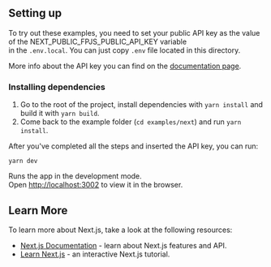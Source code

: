 ## Setting up
To try out these examples, you need to set your public API key as the value of the NEXT_PUBLIC_FPJS_PUBLIC_API_KEY variable\
in the `.env.local`. You can just copy `.env` file located in this directory.

More info about the API key you can find on the [documentation page](https://dev.fingerprintjs.com/docs/js-agent#agent-initialization).

### Installing dependencies
1. Go to the root of the project, install dependencies with `yarn install` and build it with `yarn build`.
2. Come back to the example folder (`cd examples/next`) and run `yarn install`.

After you've completed all the steps and inserted the API key, you can run:
```shell
yarn dev
```

Runs the app in the development mode.\
Open [http://localhost:3002](http://localhost:3002) to view it in the browser.

## Learn More

To learn more about Next.js, take a look at the following resources:

- [Next.js Documentation](https://nextjs.org/docs) - learn about Next.js features and API.
- [Learn Next.js](https://nextjs.org/learn) - an interactive Next.js tutorial.
